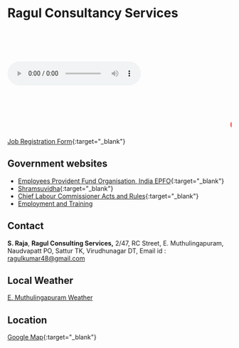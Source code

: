 # Ragul Consultancy Services 


<html>
<meta charset="utf-8">
<meta name="viewport" content="width=device-width, initial-scale=1, shrink-to-fit=no">
<marquee behavior="scroll" direction="left"> <font size="20" color="blue"> 
Ragul Consultancy Services </font></marquee>
</html>

<html>
<div class="col-sm-4">  
<div class="playcover">  
</div>
<p>
<audio controls autoplay="true">
<source src="http://51.15.86.61:8002/1">
</audio></p>
</div>
</html>

<html>
<marquee behavior="scroll" direction="left"> <font size="10" color="blue"> கம்பெனிக்கு ஆட்கள் தேவை, வாரம் மற்றும் மாத சம்பளம் வழங்கப்படும், மாநில மற்றும் மத்திய அரசு நிர்ணயிக்கப்பட்ட போனஸ் மற்றும் சலுகை வழங்கப்படும்</font></marquee>
</html>

<html>
<marquee behavior="scroll" direction="left"> <font size="5" color="red"> 	Company jobs, Salary weekly and Monthly Basis, PF and Bonus as per state and central Govenment rules and regulations ........   
</font></marquee>
</html>

[Job Registration Form](resource/Application.html){:target="_blank"}

## Government websites
* [Employees Provident Fund Organisation, India EPFO](https://www.epfindia.gov.in/site_en/For_Employers.php){:target="_blank"}
* [Shramsuvidha](https://shramsuvidha.gov.in/home){:target="_blank"}
* [Chief Labour Commissioner Acts and Rules](https://clc.gov.in/clc/acts-rules/acts-and-rules-0){:target="_blank"}
* [Employment and Training](https://web.archive.org/web/20121027180903/http://www.detspiu.tn.gov.in/)

## Contact
**S. Raja**,
**Ragul Consulting Services,**
2/47, RC Street, E. Muthulingapuram, Naudvapatt PO, Sattur TK, Virudhunagar DT,
Email id : ragulkumar48@gmail.com 

## Local Weather
<html>
<a class="weatherwidget-io" href="https://forecast7.com/en/9d4177d92/emuthulingapuram/" data-label_1="E.MUTHULINGAPURAM" data-label_2="WEATHER" data-theme="original" >E. Muthulingapuram Weather</a>
<script>
!function(d,s,id){var js,fjs=d.getElementsByTagName(s)[0];if(!d.getElementById(id)){js=d.createElement(s);js.id=id;js.src='https://weatherwidget.io/js/widget.min.js';fjs.parentNode.insertBefore(js,fjs);}}(document,'script','weatherwidget-io-js');
</script>
</html>

## Location
[Google Map](https://www.google.co.il/maps/place/9%C2%B024'47.4%22N+77%C2%B055'18.7%22E/@9.4131879,77.9206095,310m/data=!3m1!1e3!4m14!1m7!3m6!1s0x3b06cb5201962cbb:0x22e3f3b4dbda1be3!2sE.Muthulingapuram,+Naduvapatti,+Tamil+Nadu+626203,+India!3b1!8m2!3d9.4142058!4d77.922816!3m5!1s0x0:0x0!7e2!8m2!3d9.4131767!4d77.921857?hl=en&authuser=0){:target="_blank"}
